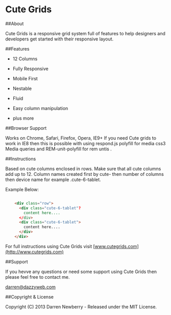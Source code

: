 # Cute Grids

##About

Cute Grids is a responsive grid system full of features to help designers and developers get started with their responsive layout.

##Features

* 12 Columns

* Fully Responsive

* Mobile First

* Nestable

* Fluid

* Easy column manipulation

* plus more

##Browser Support

Works on Chrome, Safari, Firefox, Opera, IE9+
If you need Cute grids to work in IE8 then this is possible with using respond.js polyfill for media css3 Media queries and REM-unit-polyfill for rem untis .

##Instructions

Based on cute columns enclosed in rows. Make sure that all cute columns add up to 12. Column names created first by cute- then number of columns then device name for example .cute-6-tablet.

Example Below:
```html

    <div class="row">
      <div class="cute-6-tablet"?
        content here....
      </div>
      <div class="cute-6-tablet">
        content here....
      </div>
    </div>

```

For full instructions using Cute Grids visit [www.cutegrids.com](http://www.cutegrids.com)

##Support

If you hevve any questions or need some support using Cute Grids then please feel free to contact me.

[darren@dazzyweb.com](mailto:darren@dazzyweb.com)

##Copyright & License

Copyright (C) 2013 Darren Newberry - Released under the MIT License.

